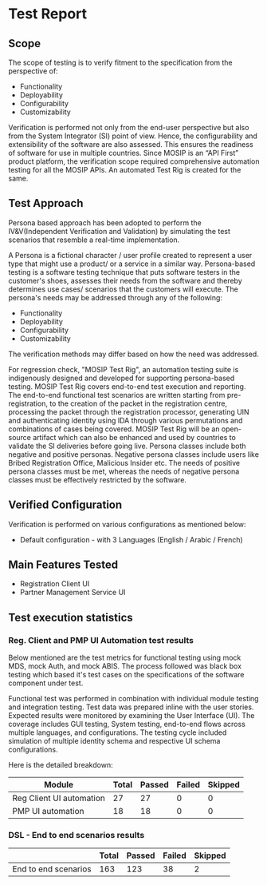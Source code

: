 # Test Report

## Scope

The scope of testing is to verify fitment to the specification from the perspective of:

* Functionality
* Deployability
* Configurability
* Customizability

Verification is performed not only from the end-user perspective but also from the System Integrator (SI) point of view. Hence, the configurability and extensibility of the software are also assessed. This ensures the readiness of software for use in multiple countries. Since MOSIP is an “API First” product platform, the verification scope required comprehensive automation testing for all the MOSIP APIs. An automated Test Rig is created for the same.

## Test Approach

Persona based approach has been adopted to perform the IV\&V(Independent Verification and Validation) by simulating the test scenarios that resemble a real-time implementation.

A Persona is a fictional character / user profile created to represent a user type that might use a product/ or a service in a similar way. Persona-based testing is a software testing technique that puts software testers in the customer's shoes, assesses their needs from the software and thereby determines use cases/ scenarios that the customers will execute. The persona's needs may be addressed through any of the following:

* Functionality
* Deployability
* Configurability
* Customizability

The verification methods may differ based on how the need was addressed.

For regression check, "MOSIP Test Rig", an automation testing suite is indigenously designed and developed for supporting persona-based testing. MOSIP Test Rig covers end-to-end test execution and reporting. The end-to-end functional test scenarios are written starting from pre-registration, to the creation of the packet in the registration centre, processing the packet through the registration processor, generating UIN and authenticating identity using IDA through various permutations and combinations of cases being covered. MOSIP Test Rig will be an open-source artifact which can also be enhanced and used by countries to validate the SI deliveries before going live. Persona classes include both negative and positive personas. Negative persona classes include users like Bribed Registration Office, Malicious Insider etc. The needs of positive persona classes must be met, whereas the needs of negative persona classes must be effectively restricted by the software.

## Verified Configuration

Verification is performed on various configurations as mentioned below:

* Default configuration - with 3 Languages (English / Arabic / French)

## Main Features Tested

* Registration Client UI
* Partner Management Service UI

## Test execution statistics

### Reg. Client and PMP UI Automation test results

Below mentioned are the test metrics for functional testing using mock MDS, mock Auth, and mock ABIS. The process followed was black box testing which based it's test cases on the specifications of the software component under test. 

Functional test was performed in combination with individual module testing and integration testing. Test data was prepared inline with the user stories. Expected results were monitored by examining the User Interface (UI). The coverage includes GUI testing, System testing, end-to-end flows across multiple languages, and configurations. The testing cycle included simulation of multiple identity schema and respective UI schema configurations.

Here is the detailed breakdown:

| Module                    | Total | Passed | Failed | Skipped |
| --------------------------| ----- | ------ | ------ | ------- |
| Reg Client UI automation  | 27    | 27     |   0    | 0       |
| PMP UI automation         | 18    | 18     |   0    | 0       |

### DSL - End to end scenarios results

|                           | Total | Passed | Failed | Skipped |
| --------------------------| ----- | ------ | ------ | ------- |
| End to end scenarios      | 163   | 123    |   38   | 2       |



